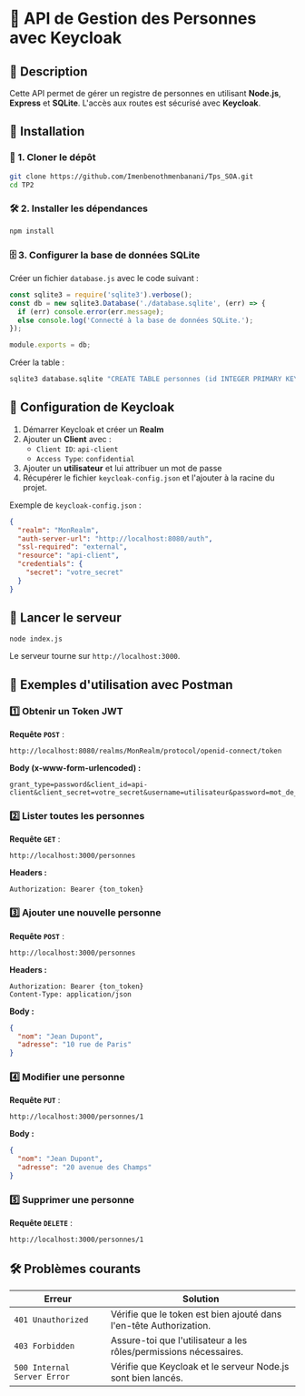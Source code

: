 # 📌 API de Gestion des Personnes avec Keycloak

## 📖 Description
Cette API permet de gérer un registre de personnes en utilisant **Node.js**, **Express** et **SQLite**.
L'accès aux routes est sécurisé avec **Keycloak**.

## 🚀 Installation

### 📂 1. Cloner le dépôt
```sh
git clone https://github.com/Imenbenothmenbanani/Tps_SOA.git
cd TP2
```

### 🛠 2. Installer les dépendances
```sh
npm install
```

### 🗄 3. Configurer la base de données SQLite
Créer un fichier `database.js` avec le code suivant :
```js
const sqlite3 = require('sqlite3').verbose();
const db = new sqlite3.Database('./database.sqlite', (err) => {
  if (err) console.error(err.message);
  else console.log('Connecté à la base de données SQLite.');
});

module.exports = db;
```
Créer la table :
```sh
sqlite3 database.sqlite "CREATE TABLE personnes (id INTEGER PRIMARY KEY, nom TEXT, adresse TEXT);"
```

## 🔐 Configuration de Keycloak

1. Démarrer Keycloak et créer un **Realm**
2. Ajouter un **Client** avec :
   - `Client ID`: `api-client`
   - `Access Type`: `confidential`
3. Ajouter un **utilisateur** et lui attribuer un mot de passe
4. Récupérer le fichier `keycloak-config.json` et l'ajouter à la racine du projet.

Exemple de `keycloak-config.json` :
```json
{
  "realm": "MonRealm",
  "auth-server-url": "http://localhost:8080/auth",
  "ssl-required": "external",
  "resource": "api-client",
  "credentials": {
    "secret": "votre_secret"
  }
}
```

## 🎯 Lancer le serveur
```sh
node index.js
```
Le serveur tourne sur `http://localhost:3000`.

## 📡 Exemples d'utilisation avec Postman

### 1️⃣ Obtenir un Token JWT
**Requête `POST`** :
```
http://localhost:8080/realms/MonRealm/protocol/openid-connect/token
```
**Body (x-www-form-urlencoded) :**
```
grant_type=password&client_id=api-client&client_secret=votre_secret&username=utilisateur&password=mot_de_passe
```

### 2️⃣ Lister toutes les personnes
**Requête `GET`** :
```
http://localhost:3000/personnes
```
**Headers :**
```
Authorization: Bearer {ton_token}
```

### 3️⃣ Ajouter une nouvelle personne
**Requête `POST`** :
```
http://localhost:3000/personnes
```
**Headers :**
```
Authorization: Bearer {ton_token}
Content-Type: application/json
```
**Body :**
```json
{
  "nom": "Jean Dupont",
  "adresse": "10 rue de Paris"
}
```

### 4️⃣ Modifier une personne
**Requête `PUT`** :
```
http://localhost:3000/personnes/1
```
**Body :**
```json
{
  "nom": "Jean Dupont",
  "adresse": "20 avenue des Champs"
}
```

### 5️⃣ Supprimer une personne
**Requête `DELETE`** :
```
http://localhost:3000/personnes/1
```

## 🛠 Problèmes courants
| Erreur | Solution |
|--------|---------|
| `401 Unauthorized` | Vérifie que le token est bien ajouté dans l'en-tête Authorization. |
| `403 Forbidden` | Assure-toi que l'utilisateur a les rôles/permissions nécessaires. |
| `500 Internal Server Error` | Vérifie que Keycloak et le serveur Node.js sont bien lancés. |
